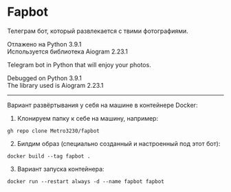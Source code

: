 # Fapbot  
Телеграм бот, который развлекается с твими фотографиями.   
  
Отлажено на Python 3.9.1   
Используется библиотека Aiogram 2.23.1  
  
  
Telegram bot in Python that will enjoy your photos.  
  
Debugged on Python 3.9.1  
The library used is Aiogram 2.23.1  
  
  
---
Вариант развёртывания у себя на машине в контейнере Docker:

1. Клонируем папку к себе на машину, например:
```
gh repo clone Metro3230/fapbot
```
2. Билдим образ (специально созданный и настроенный под этот бот):
```
docker build --tag fapbot .
```
3. Вариант запуска контейнера:  
```
docker run --restart always -d --name fapbot fapbot  
```

